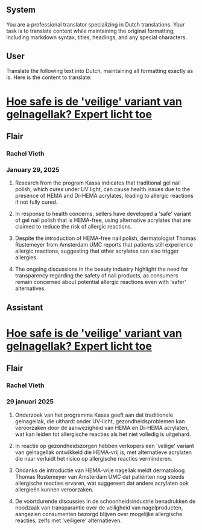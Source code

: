 ## System

You are a professional translator specializing in Dutch translations. 
Your task is to translate content while maintaining the original formatting, including markdown syntax, 
titles, headings, and any special characters.

## User

Translate the following text into Dutch, maintaining all formatting exactly as is.
Here is the content to translate:
# [Hoe safe is de 'veilige' variant van gelnagellak? Expert licht toe](https://advance.lexis.com/api/document?collection=news&id=urn:contentItem:6F0W-BFJ3-RSSF-W0S6-00000-00&context=1519360)
## Flair
### Rachel Vieth
### January 29, 2025

1. Research from the program Kassa indicates that traditional gel nail polish, which cures under UV light, can cause health issues due to the presence of HEMA and Di-HEMA acrylates, leading to allergic reactions if not fully cured.

2. In response to health concerns, sellers have developed a 'safe' variant of gel nail polish that is HEMA-free, using alternative acrylates that are claimed to reduce the risk of allergic reactions.

3. Despite the introduction of HEMA-free nail polish, dermatologist Thomas Rustemeyer from Amsterdam UMC reports that patients still experience allergic reactions, suggesting that other acrylates can also trigger allergies.

4. The ongoing discussions in the beauty industry highlight the need for transparency regarding the safety of nail products, as consumers remain concerned about potential allergic reactions even with 'safer' alternatives.

## Assistant

# [Hoe safe is de 'veilige' variant van gelnagellak? Expert licht toe](https://advance.lexis.com/api/document?collection=news&id=urn:contentItem:6F0W-BFJ3-RSSF-W0S6-00000-00&context=1519360)
## Flair
### Rachel Vieth
### 29 januari 2025

1. Onderzoek van het programma Kassa geeft aan dat traditionele gelnagellak, die uithardt onder UV-licht, gezondheidsproblemen kan veroorzaken door de aanwezigheid van HEMA en Di-HEMA acrylaten, wat kan leiden tot allergische reacties als het niet volledig is uitgehard.

2. In reactie op gezondheidszorgen hebben verkopers een 'veilige' variant van gelnagellak ontwikkeld die HEMA-vrij is, met alternatieve acrylaten die naar verluidt het risico op allergische reacties verminderen.

3. Ondanks de introductie van HEMA-vrije nagellak meldt dermatoloog Thomas Rustemeyer van Amsterdam UMC dat patiënten nog steeds allergische reacties ervaren, wat suggereert dat andere acrylaten ook allergieën kunnen veroorzaken.

4. De voortdurende discussies in de schoonheidsindustrie benadrukken de noodzaak van transparantie over de veiligheid van nagelproducten, aangezien consumenten bezorgd blijven over mogelijke allergische reacties, zelfs met 'veiligere' alternatieven.

